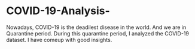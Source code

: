 # COVID-19-Analysis-
Nowadays, COVID-19 is the deadilest disease in the world. And we are in Quarantine period. During this quarantine period, I analyzed the COVID-19 dataset. I have comeup with good insights.
